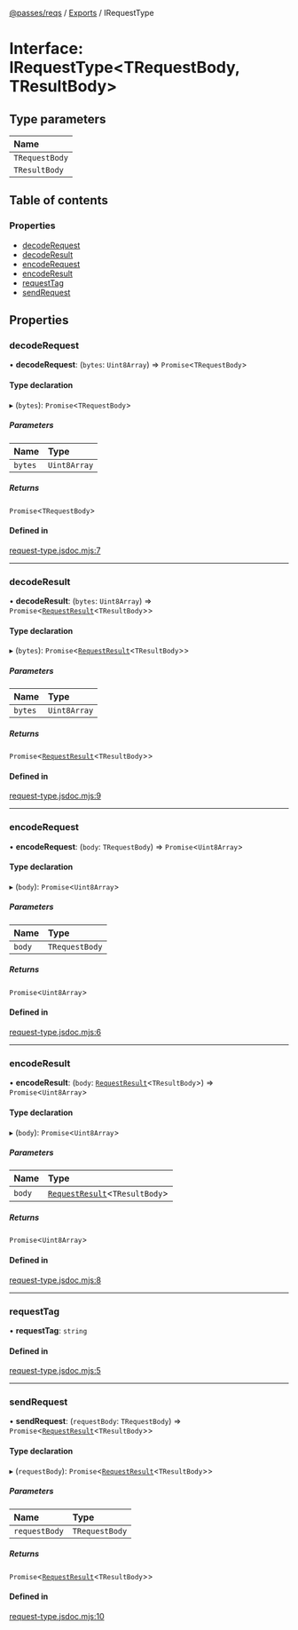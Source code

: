 [@passes/reqs](../README.md) / [Exports](../modules.md) / IRequestType

# Interface: IRequestType\<TRequestBody, TResultBody\>

## Type parameters

| Name |
| :------ |
| `TRequestBody` |
| `TResultBody` |

## Table of contents

### Properties

- [decodeRequest](IRequestType.md#decoderequest)
- [decodeResult](IRequestType.md#decoderesult)
- [encodeRequest](IRequestType.md#encoderequest)
- [encodeResult](IRequestType.md#encoderesult)
- [requestTag](IRequestType.md#requesttag)
- [sendRequest](IRequestType.md#sendrequest)

## Properties

### decodeRequest

• **decodeRequest**: (`bytes`: `Uint8Array`) => `Promise`\<`TRequestBody`\>

#### Type declaration

▸ (`bytes`): `Promise`\<`TRequestBody`\>

##### Parameters

| Name | Type |
| :------ | :------ |
| `bytes` | `Uint8Array` |

##### Returns

`Promise`\<`TRequestBody`\>

#### Defined in

[request-type.jsdoc.mjs:7](https://github.com/passes-org/passes/blob/2bc4dfc/packages/reqs/src/request-type.jsdoc.mjs#L7)

___

### decodeResult

• **decodeResult**: (`bytes`: `Uint8Array`) => `Promise`\<[`RequestResult`](../modules.md#requestresult)\<`TResultBody`\>\>

#### Type declaration

▸ (`bytes`): `Promise`\<[`RequestResult`](../modules.md#requestresult)\<`TResultBody`\>\>

##### Parameters

| Name | Type |
| :------ | :------ |
| `bytes` | `Uint8Array` |

##### Returns

`Promise`\<[`RequestResult`](../modules.md#requestresult)\<`TResultBody`\>\>

#### Defined in

[request-type.jsdoc.mjs:9](https://github.com/passes-org/passes/blob/2bc4dfc/packages/reqs/src/request-type.jsdoc.mjs#L9)

___

### encodeRequest

• **encodeRequest**: (`body`: `TRequestBody`) => `Promise`\<`Uint8Array`\>

#### Type declaration

▸ (`body`): `Promise`\<`Uint8Array`\>

##### Parameters

| Name | Type |
| :------ | :------ |
| `body` | `TRequestBody` |

##### Returns

`Promise`\<`Uint8Array`\>

#### Defined in

[request-type.jsdoc.mjs:6](https://github.com/passes-org/passes/blob/2bc4dfc/packages/reqs/src/request-type.jsdoc.mjs#L6)

___

### encodeResult

• **encodeResult**: (`body`: [`RequestResult`](../modules.md#requestresult)\<`TResultBody`\>) => `Promise`\<`Uint8Array`\>

#### Type declaration

▸ (`body`): `Promise`\<`Uint8Array`\>

##### Parameters

| Name | Type |
| :------ | :------ |
| `body` | [`RequestResult`](../modules.md#requestresult)\<`TResultBody`\> |

##### Returns

`Promise`\<`Uint8Array`\>

#### Defined in

[request-type.jsdoc.mjs:8](https://github.com/passes-org/passes/blob/2bc4dfc/packages/reqs/src/request-type.jsdoc.mjs#L8)

___

### requestTag

• **requestTag**: `string`

#### Defined in

[request-type.jsdoc.mjs:5](https://github.com/passes-org/passes/blob/2bc4dfc/packages/reqs/src/request-type.jsdoc.mjs#L5)

___

### sendRequest

• **sendRequest**: (`requestBody`: `TRequestBody`) => `Promise`\<[`RequestResult`](../modules.md#requestresult)\<`TResultBody`\>\>

#### Type declaration

▸ (`requestBody`): `Promise`\<[`RequestResult`](../modules.md#requestresult)\<`TResultBody`\>\>

##### Parameters

| Name | Type |
| :------ | :------ |
| `requestBody` | `TRequestBody` |

##### Returns

`Promise`\<[`RequestResult`](../modules.md#requestresult)\<`TResultBody`\>\>

#### Defined in

[request-type.jsdoc.mjs:10](https://github.com/passes-org/passes/blob/2bc4dfc/packages/reqs/src/request-type.jsdoc.mjs#L10)
